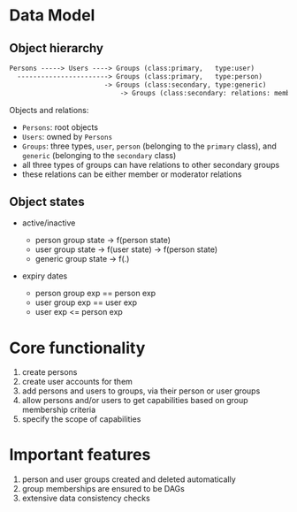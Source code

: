 
# Data Model

## Object hierarchy

```txt
Persons -----> Users ----> Groups (class:primary,   type:user)
  -----------------------> Groups (class:primary,   type:person)
                        -> Groups (class:secondary, type:generic)
                            -> Groups (class:secondary: relations: members, moderators)
```

Objects and relations:
- `Persons`: root objects
- `Users`: owned by `Persons`
- `Groups`: three types, `user`, `person` (belonging to the `primary` class), and `generic` (belonging to the `secondary` class)
- all three types of groups can have relations to other secondary groups
- these relations can be either member or moderator relations

## Object states

- active/inactive
    - person group state -> f(person state)
    - user group state -> f(user state) -> f(person state)
    - generic group state -> f(.)

- expiry dates
    - person group exp == person exp
    - user group exp == user exp
    - user exp <= person exp

# Core functionality

1. create persons
2. create user accounts for them
3. add persons and users to groups, via their person or user groups
4. allow persons and/or users to get capabilities based on group membership criteria
5. specify the scope of capabilities

# Important features

1. person and user groups created and deleted automatically
2. group memberships are ensured to be DAGs
3. extensive data consistency checks
